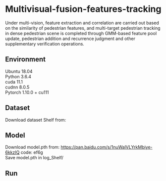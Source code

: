 # Multivisual-fusion-features-tracking
Under multi-vision, feature extraction and correlation are carried out based on the similarity of pedestrian features, and multi-target pedestrian tracking in dense pedestrian scene is completed through GMM-based feature pool update, pedestrian addition and recurrence judgment and other supplementary verification operations.

## Environment
Ubuntu 18.04  
Python 3.6.4  
cuda 11.1  
cudnn 8.0.5  
Pytorch 1.10.0 + cu111

## Dataset
Download dataset Shelf from: 

## Model
Download model.pth from: https://pan.baidu.com/s/1nuWalVLYrkMbiye-6kkzIQ code: ef6g  
Save model.pth in log_Shelf/  

## Run
